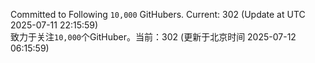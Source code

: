 Committed to Following `10,000` GitHubers. Current: <!-- FOLLOWING_COUNT -->302<!-- FOLLOWING_COUNT --> (Update at UTC <!-- LAST_UPDATED -->2025-07-11 22:15:59<!-- LAST_UPDATED -->)<br>
致力于关注`10,000`个GitHuber。当前：<!-- FOLLOWING_COUNT -->302<!-- FOLLOWING_COUNT --> (更新于北京时间 <!-- LAST_UPDATED_CST -->2025-07-12 06:15:59<!-- LAST_UPDATED_CST -->)
